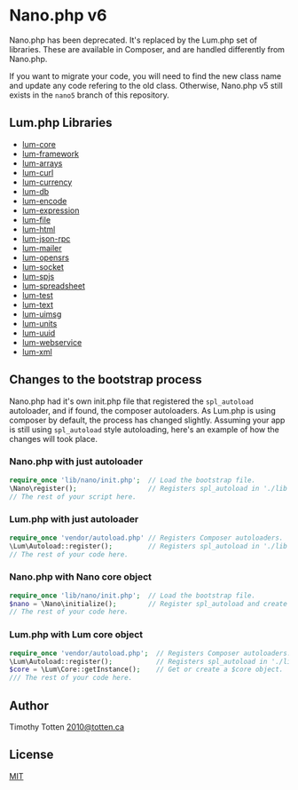 # Nano.php v6

Nano.php has been deprecated. It's replaced by the Lum.php set of libraries.
These are available in Composer, and are handled differently from Nano.php.

If you want to migrate your code, you will need to find the new class name
and update any code refering to the old class. Otherwise, Nano.php v5 still
exists in the `nano5` branch of this repository.

## Lum.php Libraries

* [lum-core](https://github.com/supernovus/lum.core.php)
* [lum-framework](https://github.com/supernovus/lum.framework.php)
* [lum-arrays](https://github.com/supernovus/lum.arrays.php)
* [lum-curl](https://github.com/supernovus/lum.curl.php)
* [lum-currency](https://github.com/supernovus/lum.currency.php)
* [lum-db](https://github.com/supernovus/lum.db.php)
* [lum-encode](https://github.com/supernovus/lum.encode.php)
* [lum-expression](https://github.com/supernovus/lum.expression.php)
* [lum-file](https://github.com/supernovus/lum.file.php)
* [lum-html](https://github.com/supernovus/lum.html.php)
* [lum-json-rpc](https://github.com/supernovus/lum.json-rpc.php)
* [lum-mailer](https://github.com/supernovus/lum.mailer.php)
* [lum-opensrs](https://github.com/supernovus/lum.opensrs.php)
* [lum-socket](https://github.com/supernovus/lum.socket.php)
* [lum-spjs](https://github.com/supernovus/lum.spjs.php)
* [lum-spreadsheet](https://github.com/supernovus/lum.spreadsheet.php)
* [lum-test](https://github.com/supernovus/lum.test.php)
* [lum-text](https://github.com/supernovus/lum.text.php)
* [lum-uimsg](https://github.com/supernovus/lum.uimsg.php)
* [lum-units](https://github.com/supernovus/lum.units.php)
* [lum-uuid](https://github.com/supernovus/lum.uuid.php)
* [lum-webservice](https://github.com/supernovus/lum.webservice.php)
* [lum-xml](https://github.com/supernovus/lum.xml.php)

## Changes to the bootstrap process

Nano.php had it's own init.php file that registered the `spl_autoload`
autoloader, and if found, the composer autoloaders. As Lum.php is using
composer by default, the process has changed slightly. Assuming your app
is still using `spl_autoload` style autoloading, here's an example of how
the changes will took place.

### Nano.php with just autoloader

```php
require_once 'lib/nano/init.php';  // Load the bootstrap file.
\Nano\register();                  // Registers spl_autoload in './lib'.
// The rest of your script here.
```

### Lum.php with just autoloader

```php
require_once 'vendor/autoload.php' // Registers Composer autoloaders.
\Lum\Autoload::register();         // Registers spl_autoload in './lib'.
// The rest of your code here.
```

### Nano.php with Nano core object

```php
require_once 'lib/nano/init.php';  // Load the bootstrap file.
$nano = \Nano\initialize();        // Register spl_autoload and create $nano.
// The rest of your code here.
```

### Lum.php with Lum core object

```php
require_once 'vendor/autoload.php';  // Registers Composer autoloaders.
\Lum\Autoload::register();           // Registers spl_autoload in './lib'.
$core = \Lum\Core::getInstance();    // Get or create a $core object.
/// The rest of your code here.
```

## Author

Timothy Totten <2010@totten.ca>

## License

[MIT](https://spdx.org/licenses/MIT.html)

